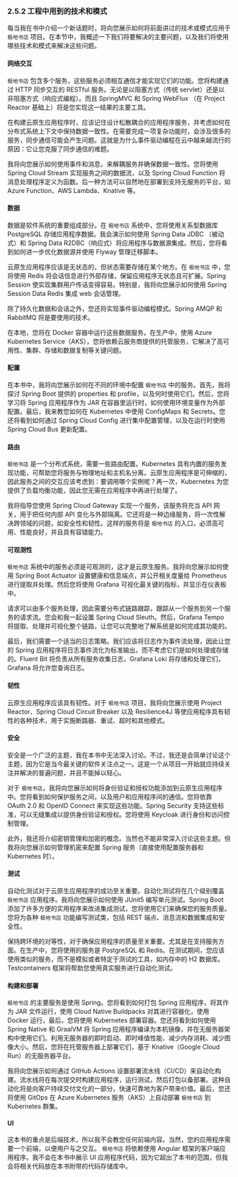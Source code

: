 ### 2.5.2 工程中用到的技术和模式

每当我在书中介绍一个新话题时，将向您展示如何将前面讲过的技术或模式应用于 `极地书店` 项目。在本节中，我概述一下我们将要解决的主要问题，以及我们将使用哪些技术和模式来解决这些问题。

#### 网络交互

`极地书店` 包含多个服务，这些服务必须相互通信才能实现它们的功能。您将构建通过 HTTP 同步交互的 RESTful 服务。无论是以阻塞方式（传统 servlet）还是以非阻塞方式（响应式编程）。而且 SpringMVC 和 Spring WebFlux （在 Project Reactor 基础上）将是您实现这一结果的主要工具。

在构建云原生应用程序时，应该记住设计松散耦合的应用程序服务，并考虑如何在分布式系统上下文中保持数据一致性。在需要完成一项复杂功能时，会涉及很多的服务，同步通信可能会产生问题。这就是为什么事件驱动编程在云中越来越流行的原因：它让您克服了同步通信的难题。

我将向您展示如何使用事件和消息，来解耦服务并确保数据一致性。您将使用 Spring Cloud Stream 实现服务之间的数据流，以及
Spring Cloud Function 将消息处理程序定义为函数。后一种方法可以自然地在部署到支持无服务的平台，如 Azure Function、AWS Lambda、Knative 等。

#### 数据

数据是软件系统的重要组成部分。在 `极地书店` 系统中，您将使用关系型数据库 PostgreSQL 存储应用程序数据。我会演示如何使用 Spring Data JDBC （被动式）和 Spring Data R2DBC（响应式）将应用程序与数据源集成。然后，您将看到如何进一步优化数据源并使用 Flyway 管理迁移脚本。

云原生应用程序应该是无状态的，但状态需要存储在某个地方。在 `极地书店` 中，您将使用 Redis 将会话信息进行外部存储，保留应用程序无状态且可扩展。Spring Session 使实现集群用户传话变得容易。特别是，我将向您展示如何使用 Spring Session Data Redis 集成 web 会话管理。

除了持久化数据和会话之外，您还将实现事件驱动编程模式。Spring AMQP 和 RabbitMQ 将是要使用的技术。

在本地，您将在 Docker 容器中运行这些数据服务。在生产中，使用 Azure Kubernetes Service（AKS），您将依赖云服务商提供的托管服务，它解决了高可用性、集群、存储和数据复制等关键问题。

#### 配置

在本书中，我将向您展示如何在不同的环境中配置 `极地书店` 中的服务。首先，我将探讨 Spring Boot 提供的 properties 和 profile，以及何时使用它们。然后，您将学习将 Spring 应用程序作为 JAR 在容器里运行时，如何使用环境变量作为外部配置。最后，我来教您如何在 Kubernetes 中使用 ConfigMaps 和 Secrets。您还将看到如何通过 Spring Cloud Config 进行集中配置管理，以及在运行时使用 Spring Cloud Bus 更新配置。

#### 路由

`极地书店` 是一个分布式系统，需要一些路由配置。Kubernetes 具有内置的服务发现功能，可帮助您将服务与物理地址和主机名分离。云原生应用程序是可伸缩的，因此服务之间的交互应该考虑到：要调用哪个实例呢？再一次，Kubernetes 为您提供了负载均衡功能，因此您无需在应用程序中再进行处理了。

我将指导您使用 Spring Cloud Gateway 实现一个服务，该服务将充当 API 网关，用于把任何内部 API 变化与外部隔离。它还将是一种边缘服务，将一次性解决跨领域的问题，如安全性和韧性。这样的服务将是 `极地书店` 的入口，必须高可用、性能良好，并且具有容错能力。

#### 可观测性

`极地书店` 系统中的服务必须是可观测的，这才是云原生服务。我将向您展示如何使用 Spring Boot Actuator 设置健康和信息端点，并公开相关度量给 Prometheus 进行提取并处理。然后您将使用 Grafana 可视化最关键的指标，并显示在仪表板中。

请求可以由多个服务处理，因此需要分布式链路跟踪，跟踪从一个服务到另一个服务的请求流。您会和我一起设置 Spring Cloud Sleuth。然后，Grafana Tempo 将提取、处理并可视化整个链路，让您可以完整地了解系统是如何完成其功能的。

最后，我们需要一个适当的日志策略。我们应该将日志作为事件流处理，因此让您的 Spring 应用程序将日志事件流化为标准输出，而不考虑它们是如何处理或存储的。Fluent Bit 将负责从所有服务收集日志，Grafana Loki 将存储和处理它们，Grafana 将允许您查询日志。

#### 韧性

云原生应用程序应该具有韧性。对于 `极地书店` 项目，我将向您展示使用 Project Reactor、Spring Cloud Circuit Breaker 以及 Resilience4J 等使应用程序具有韧性的各种技术，用于实施断路器、重试、超时和其他模式。

#### 安全

安全是一个广泛的主题，我在本书中无法深入讨论。不过，我还是会简单讨论这个主题，因为它是当今最关键的软件关注点之一。这是一个从项目一开始就应持续关注并解决的普遍问题，并且不能掉以轻心。

对于 `极地书店`，我将向您展示如何将身份验证和授权功能添加到云原生应用程序中。您将看到如何保护服务之间，以及用户和应用程序间的通信。您将依靠 OAuth 2.0 和 OpenID Connect 来实现这些功能。Spring Security 支持这些标准，可以无缝集成以提供身份验证和授权。您将使用 Keycloak 进行身份和访问控制管理。

此外，我还将介绍密钥管理和加密的概念。当然也不能非常深入讨论这些主题。但我将向您展示如何管理机密来配置 Spring 服务（直接使用配置服务器和 Kubernetes 时）。

#### 测试

自动化测试对于云原生应用程序的成功至关重要。自动化测试将在几个级别覆盖 `极地书店` 应用程序。我将向您展示如何使用 JUnit5 
编写单元测试。Spring Boot 添加了许多方便的实用程序来改进集成测试，您将使用它们来确保您的服务质量。您将为各种 `极地书店` 功能编写测试类，包括 REST 端点、消息流和数据集成和安全性。

保持跨环境的对等性，对于确保应用程序的质量至关重要。尤其是在支持服务方面。在生产中，您将使用的服务是 PostgreSQL 和 Redis。在测试期间，您应该使用类似的服务，而不是模拟或者特定于测试的工具，如内存中的 H2 数据库。Testcontainers 框架将帮助您使用真实服务进行自动化测试。

#### 构建和部署

`极地书店` 的主要服务是使用 Spring。您将看到如何打包 Spring 应用程序，将其作为 JAR 文件运行，使用 Cloud Native Buildpacks 对其进行容器化，使用 Docker 运行，最后，您将使用 Kubernetes 部署容器。您还将看到如何使用 Spring Native 和 GraalVM 将 Spring 应用程序编译为本机镜像，并在无服务器架构中使用它们。利用无服务器的即时启动、即时峰值性能、减少内存消耗、减少图像大小。然后，您将在托管服务器上部署它们，基于 Knative（Google Cloud Run）的无服务器平台。

我将向您展示如何通过 GitHub Actions 设置部署流水线（CI/CD）来自动化构建。流水线将在每次提交时构建应用程序，运行测试，然后打包以备部署。这种自动化将是向客户持续交付文化的一部分，快速可靠地为客户带来价值。最后，您还将使用 GitOps 在 Azure Kubernetes 服务（AKS）上自动部署 `极地书店` 到 Kubernetes 群集。

#### UI

这本书的重点是后端技术，所以我不会教您任何前端内容。当然，您的应用程序需要一个前端，以便用户与之交互。 `极地书店` 将依赖使用 Angular 框架的客户端应用程序。我不会在本书中展示 UI 应用程序代码，因为它超出了本书的范围，但我会将相关代码放在本书附带的代码存储库中。



